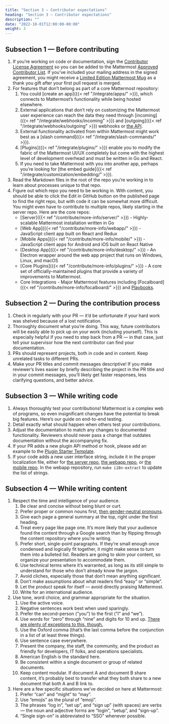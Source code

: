 ```yaml
---
title: "Section 3 — Contributor expectations"
heading: "Section 3 — Contributor expectations"
description: ""
date: "2022-10-01T12:00:00-00:00"
weight: 3
---
```


## Subsection 1 — Before contributing

1. If you’re working on code or documentation, sign the [Contributor License Agreement](https://mattermost.com/mattermost-contributor-agreement/) so you can be added to the Mattermost [Approved Contributor List](https://docs.google.com/spreadsheets/d/1NTCeG-iL_VS9bFqtmHSfwETo5f-8MQ7oMDE5IUYJi_Y/pubhtml?gid=0&single=true). If you’ve included your mailing address in the signed agreement, you might receive a [Limited Edition Mattermost Mug](https://forum.mattermost.com/t/limited-edition-mattermost-mugs/143) as a thank you gift after your first pull request is merged.
2. For features that don’t belong as part of a core Mattermost repository:
    1. You could [create an app]({{< ref "/integrate/apps/" >}}), which connects to Mattermost’s functionality while being hosted elsewhere.
    2. External applications that don’t rely on customizing the Mattermost user experience can reach the data they need through [incoming]({{< ref "/integrate/webhooks/incoming" >}}) and [outgoing]({{< ref "/integrate/webhooks/outgoing" >}}) webhooks or [the API](https://api.mattermost.com/).
    3. External functionality activated from within Mattermost might work best as a [slash command]({{< ref "/integrate/slash-commands/" >}}).
    4. [Plugins]({{< ref "/integrate/plugins/" >}}) enable you to modify the fabric of the Mattermost UI/UX completely but come with the highest level of development overhead and must be written in Go and React.
    5. If you need to take Mattermost with you into another app, perhaps you’re looking for [the embed guide]({{< ref "/integrate/customization/embedding/" >}}).
3. Read the Markdown files in the root of the repo you’re working in to learn about processes unique to that repo.
4. Figure out which repo you need to be working in. With content, you should be able to click the Edit in GitHub button on the published page to find the right repo, but with code it can be somewhat more difficult. You might even have to contribute to multiple repos, likely starting in the server repo. Here are the core repos:
    - [Server]({{< ref "/contribute/more-info/server/" >}}) - Highly-scalable Mattermost installation written in Go
    - [Web App]({{< ref "/contribute/more-info/webapp/" >}}) - JavaScript client app built on React and Redux
    - [Mobile Apps]({{< ref "/contribute/more-info/mobile/" >}}) - JavaScript client apps for Android and iOS built on React Native
    - [Desktop App]({{< ref "/contribute/more-info/desktop/" >}}) - An Electron wrapper around the web app project that runs on Windows, Linux, and macOS
    - [Core Plugins]({{< ref "/contribute/more-info/plugins/" >}}) - A core set of officially-maintained plugins that provide a variety of improvements to Mattermost.
    - Core Integrations - Major Mattermost features including [Focalboard]({{< ref "/contribute/more-info/focalboard/" >}}) and [Playbooks](https://github.com/mattermost/mattermost-plugin-playbooks).

## Subsection 2 — During the contribution process

1. Check in regularly with your PR — it’d be unfortunate if your hard work was shelved because of a lost notification.
2. Thoroughly document what you’re doing. This way, future contributors will be easily able to pick up on your work (including yourself). This is especially helpful if you need to step back from a PR — in that case, just tell your supervisor how the next contributor can find your documentation.
3. PRs should represent projects, both in code and in content. Keep unrelated tasks to different PRs.
4. Make your PR titles and commit messages descriptive! If you make reviewer’s lives easier by briefly describing the project in the PR title and in your commit messages, you’ll likely get faster responses, less clarifying questions, and better advice.

## Subsection 3 — While writing code

1. Always thoroughly test your contributions! Mattermost is a complex web of programs, so even insignificant changes have the potential to break big features. Here’s our guide on end-to-end testing.
2. Detail exactly what should happen when others test your contributions.
3. Adjust the documentation to match any changes to documented functionality. Reviewers should never pass a change that outdates documentation without the accompanying fix.
4. If your PR adds a new plugin API method or hook, please add an example to the [Plugin Starter Template](https://github.com/mattermost/mattermost-plugin-starter-template).
5. If your code adds a new user interface string, include it in the proper localization file, either for [the server repo](https://github.com/mattermost/mattermost-server/blob/master/i18n/en.json), [the webapp repo](https://github.com/mattermost/mattermost-webapp/blob/master/i18n/en.json), or [the mobile repo](https://github.com/mattermost/mattermost-mobile/blob/master/assets/base/i18n/en.json). In the webapp repository, run `make i18n-extract` to update the list of strings.

## Subsection 4 — While writing content

1. Respect the time and intelligence of your audience.
    1. Be clear and concise without being blunt or curt.
    2. Prefer proper or common nouns first, [then gender-neutral pronouns](https://apastyle.apa.org/style-grammar-guidelines/grammar/singular-they).
    3. Give each page a general summary at the top, right under the first heading.
    4. Treat every page like page one. It’s more likely that your audience found the content through a Google search than by flipping through the content repository where you’re writing.
    5. Prefer short, single-point paragraphs. If they’re small enough once condensed and logically fit together, it might make sense to turn them into a bulleted list. Readers are going to skim your content, so organize your presentation to accommodate them.
    6. Use technical terms where it’s warranted, as long as its still simple to understand for those who don’t already know the jargon.
    7. Avoid cliches, especially those that don’t mean anything significant.
    8. Don’t make assumptions about what readers find “easy” or “simple”.
    9. Let the product speak for itself — avoid directly praising Mattermost.
    10. Write for an international audience.
2. Use tone, word choice, and grammar appropriate for the situation.
    1. Use the active voice.
    2. Negative sentences work best when used sparingly.
    3. Prefer the second-person (”you”) to the first (”I” and “we”).
    4. Use words for “zero” through “nine” and digits for 10 and up. [There are plenty of exceptions to this, though.](https://apastyle.apa.org/style-grammar-guidelines/numbers/numerals)
    5. Use the Oxford comma (that’s the last comma before the conjunction in a list of at least three things).
    6. Use sentence case everywhere.
    7. Present the company, the staff, the community, and the product as friendly for developers, IT folks, and operations specialists.
    8. American English is the standard here.
    9. Be consistent within a single document or group of related documents.
    10. Keep content modular. If document A and document B share content, it’s probably best to transfer what they both share to a new document that both A and B link to.
3. Here are a few specific situations we’ve decided on here at Mattermost:
    1. Prefer “can” and “might” to “may”.
    2. Use “emojis” as the plural of “emoji”.
    3. The phrases “log in”, “set up”, and “sign up” (with spaces) are verbs — the noun and adjective forms are “login”, “setup”, and “sign-up”.
    4. “Single sign-on” is abbreviated to “SSO” whenever possible.
